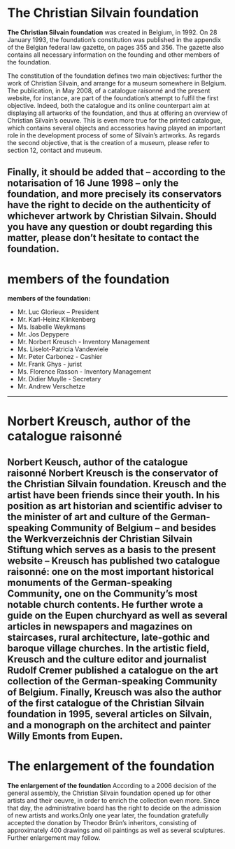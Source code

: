 # The Christian Silvain foundation

**The Christian Silvain foundation** was created in Belgium, in 1992. On 28 January 1993, the foundation’s constitution was published in the appendix of the Belgian federal law gazette, on pages 355 and 356. The gazette also contains all necessary information on the founding and other members of the foundation.

The constitution of the foundation defines two main objectives: further the work of Christian Silvain, and arrange for a museum somewhere in Belgium. The publication, in May 2008, of a catalogue raisonné and the present website, for instance, are part of the foundation’s attempt to fulfil the first objective. Indeed, both the catalogue and its online counterpart aim at displaying all artworks of the foundation, and thus at offering an overview of Christian Silvain’s oeuvre. This is even more true for the printed catalogue, which contains several objects and accessories having played an important role in the development process of some of Silvain’s artworks. As regards the second objective, that is the creation of a museum, please refer to section 12, contact and museum.

Finally, it should be added that – according to the notarisation of 16 June 1998 – only the foundation, and more precisely its conservators have the right to decide on the authenticity of whichever artwork by Christian Silvain. Should you have any question or doubt regarding this matter, please don’t hesitate to contact the foundation.
---

# members of the foundation

**members of the foundation:**
- Mr. Luc Glorieux – President
- Mr. Karl-Heinz Klinkenberg
- Ms. Isabelle Weykmans
- Mr. Jos Depypere
- Mr. Norbert Kreusch - Inventory Management
- Ms. Liselot-Patricia Vandewiele
- Mr. Peter Carbonez - Cashier
- Mr. Frank Ghys - jurist
- Ms. Florence Rasson - Inventory Management
- Mr. Didier Muylle - Secretary
- Mr. Andrew Verschetze
---

# Norbert Kreusch, author of the catalogue raisonné

**Norbert Keusch, author of the catalogue raisonné**
Norbert Kreusch is the conservator of the Christian Silvain foundation. Kreusch and the artist have been friends since their youth. In his position as art historian and scientific adviser to the minister of art and culture of the German-speaking Community of Belgium – and besides the Werkverzeichnis der Christian Silvain Stiftung which serves as a basis to the present website – Kreusch has published  two catalogue raisonné: one on the most important historical monuments of the German-speaking Community, one on the Community’s most notable church contents. He further wrote a guide on the Eupen churchyard as well as several articles in newspapers and magazines on staircases, rural architecture, late-gothic and baroque village churches. In the artistic field, Kreusch and the culture editor and journalist Rudolf Cremer published a catalogue on the art collection of the German-speaking Community of Belgium. Finally, Kreusch was also the author of the first catalogue of the Christian Silvain foundation in 1995, several articles on Silvain, and a monograph on the architect and painter Willy Emonts from Eupen.
---

# The enlargement of the foundation

**The enlargement of the foundation**
According to a 2006 decision of the general assembly, the Christian Silvain foundation opened up for other artists and their oeuvre, in order to enrich the collection even more. Since that day, the administrative board has the right to decide on the admission of new artists and works.Only one year later, the foundation gratefully accepted the donation by Theodor Brün’s inheritors, consisting of approximately 400 drawings and oil paintings as well as several sculptures. Further enlargement may follow.
